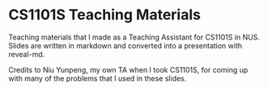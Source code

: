 # CS1101S Teaching Materials

Teaching materials that I made as a Teaching Assistant for CS1101S in NUS. Slides are written in markdown and converted into a presentation with reveal-md.

Credits to Niu Yunpeng, my own TA when I took CS1101S, for coming up with many of the problems that I used in these slides.